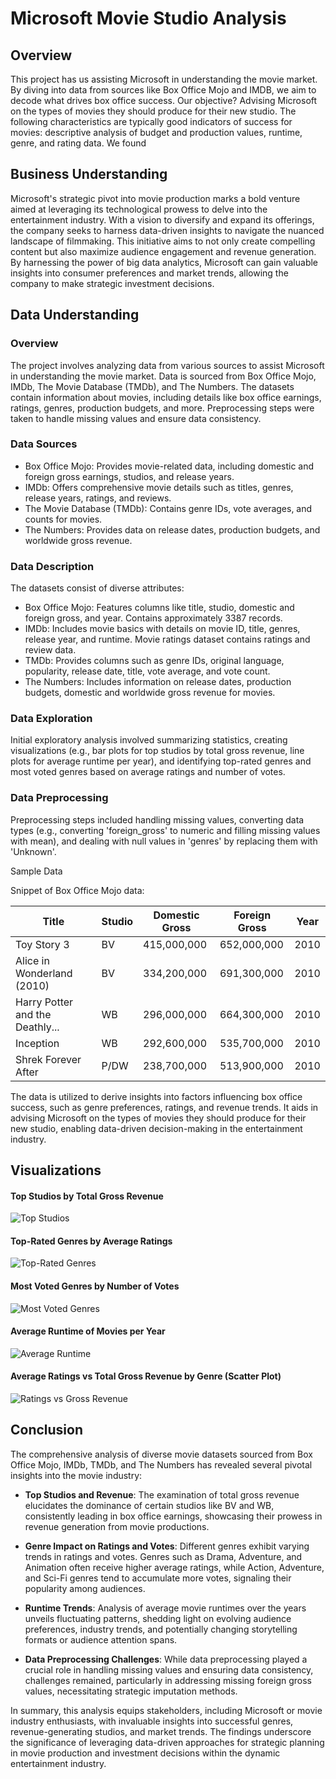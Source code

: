 # Microsoft Movie Studio Analysis

## Overview
This project has us assisting Microsoft in understanding the movie market. By diving into data from sources like Box Office Mojo and IMDB, we aim to decode what drives box office success. Our objective? Advising Microsoft on the types of movies they should produce for their new studio. The following characteristics are typically good indicators of success for movies: descriptive analysis of budget and production values, runtime, genre, and rating data. We found

## Business Understanding
Microsoft's strategic pivot into movie production marks a bold venture aimed at leveraging its technological prowess to delve into the entertainment industry. With a vision to diversify and expand its offerings, the company seeks to harness data-driven insights to navigate the nuanced landscape of filmmaking. This initiative aims to not only create compelling content but also maximize audience engagement and revenue generation. By harnessing the power of big data analytics, Microsoft can gain valuable insights into consumer preferences and market trends, allowing the company to make strategic investment decisions.

## Data Understanding
### Overview

The project involves analyzing data from various sources to assist Microsoft in understanding the movie market. Data is sourced from Box Office Mojo, IMDb, The Movie Database (TMDb), and The Numbers. The datasets contain information about movies, including details like box office earnings, ratings, genres, production budgets, and more. Preprocessing steps were taken to handle missing values and ensure data consistency.

### Data Sources

- Box Office Mojo: Provides movie-related data, including domestic and foreign gross earnings, studios, and release years.
- IMDb: Offers comprehensive movie details such as titles, genres, release years, ratings, and reviews.
- The Movie Database (TMDb): Contains genre IDs, vote averages, and counts for movies.
- The Numbers: Provides data on release dates, production budgets, and worldwide gross revenue.
### Data Description

The datasets consist of diverse attributes:

+ Box Office Mojo: Features columns like title, studio, domestic and foreign gross, and year. Contains approximately 3387 records.
+ IMDb: Includes movie basics with details on movie ID, title, genres, release year, and runtime. Movie ratings dataset contains ratings and review data.
+ TMDb: Provides columns such as genre IDs, original language, popularity, release date, title, vote average, and vote count.
+ The Numbers: Includes information on release dates, production budgets, domestic and worldwide gross revenue for movies.
### Data Exploration

Initial exploratory analysis involved summarizing statistics, creating visualizations (e.g., bar plots for top studios by total gross revenue, line plots for average runtime per year), and identifying top-rated genres and most voted genres based on average ratings and number of votes.

### Data Preprocessing

Preprocessing steps included handling missing values, converting data types (e.g., converting 'foreign_gross' to numeric and filling missing values with mean), and dealing with null values in 'genres' by replacing them with 'Unknown'.

 Sample Data 

Snippet of Box Office Mojo data:

| Title                             | Studio | Domestic Gross | Foreign Gross | Year |
|-----------------------------------|--------|----------------|---------------|------|
| Toy Story 3                       | BV     | 415,000,000    | 652,000,000   | 2010 |
| Alice in Wonderland (2010)        | BV     | 334,200,000    | 691,300,000   | 2010 |
| Harry Potter and the Deathly...   | WB     | 296,000,000    | 664,300,000   | 2010 |
| Inception                         | WB     | 292,600,000    | 535,700,000   | 2010 |
| Shrek Forever After               | P/DW   | 238,700,000    | 513,900,000   | 2010 |


The data is utilized to derive insights into factors influencing box office success, such as genre preferences, ratings, and revenue trends. It aids in advising Microsoft on the types of movies they should produce for their new studio, enabling data-driven decision-making in the entertainment industry.

## Visualizations

#### Top Studios by Total Gross Revenue
![Top Studios](images/studios%20by%20gross%20total%20revenue.png)

#### Top-Rated Genres by Average Ratings
![Top-Rated Genres](images/top%20rated%20genres%20by%20average%20ratings.png)

#### Most Voted Genres by Number of Votes
![Most Voted Genres](images/most%20voted%20genres%20by%20number%20of%20votes.png)

#### Average Runtime of Movies per Year
![Average Runtime](images/average%20runtime%20of%20movies%20per%20year.png)

#### Average Ratings vs Total Gross Revenue by Genre (Scatter Plot)
![Ratings vs Gross Revenue](images/average%20ratings%20vs%20total%20gross%20revenue%20by%20genre.png)


## Conclusion

The comprehensive analysis of diverse movie datasets sourced from Box Office Mojo, IMDb, TMDb, and The Numbers has revealed several pivotal insights into the movie industry:

- **Top Studios and Revenue**: The examination of total gross revenue elucidates the dominance of certain studios like BV and WB, consistently leading in box office earnings, showcasing their prowess in revenue generation from movie productions.

- **Genre Impact on Ratings and Votes**: Different genres exhibit varying trends in ratings and votes. Genres such as Drama, Adventure, and Animation often receive higher average ratings, while Action, Adventure, and Sci-Fi genres tend to accumulate more votes, signaling their popularity among audiences.

- **Runtime Trends**: Analysis of average movie runtimes over the years unveils fluctuating patterns, shedding light on evolving audience preferences, industry trends, and potentially changing storytelling formats or audience attention spans.

- **Data Preprocessing Challenges**: While data preprocessing played a crucial role in handling missing values and ensuring data consistency, challenges remained, particularly in addressing missing foreign gross values, necessitating strategic imputation methods.

In summary, this analysis equips stakeholders, including Microsoft or movie industry enthusiasts, with invaluable insights into successful genres, revenue-generating studios, and market trends. The findings underscore the significance of leveraging data-driven approaches for strategic planning in movie production and investment decisions within the dynamic entertainment industry.
